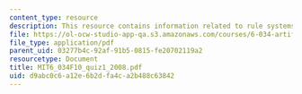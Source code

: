 ```yaml
---
content_type: resource
description: This resource contains information related to rule systems.
file: https://ol-ocw-studio-app-qa.s3.amazonaws.com/courses/6-034-artificial-intelligence-fall-2010/d9abc0c6a12e6b2dfa4ca2b488c63842_MIT6_034F10_quiz1_2008.pdf
file_type: application/pdf
parent_uid: 03277b4c-92af-91b5-0815-fe20702119a2
resourcetype: Document
title: MIT6_034F10_quiz1_2008.pdf
uid: d9abc0c6-a12e-6b2d-fa4c-a2b488c63842
---
```

